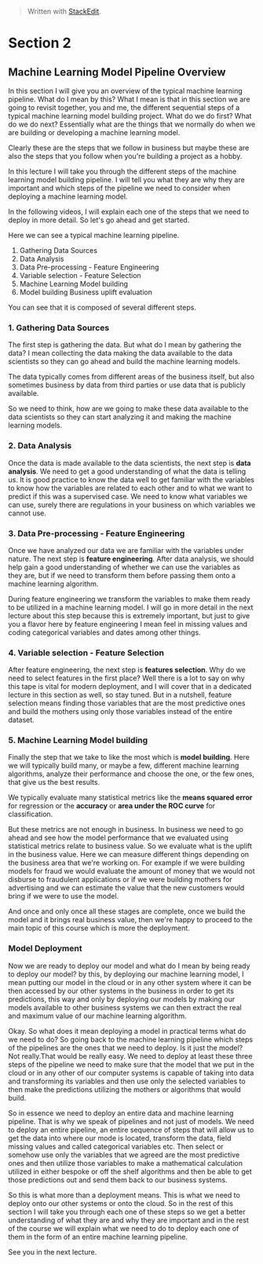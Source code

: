 > Written with [StackEdit](https://stackedit.io/).

# Section 2
## Machine Learning Model Pipeline Overview

In this section I will give you an overview of the typical machine learning pipeline. What do I mean by this? What I mean is that in this section we are going to revisit together, you and me, the different sequential steps of a typical machine learning model building project. What do we do first? What do we do next? Essentially what are the things that we normally do when we are building or developing a machine learning model.

Clearly these are the steps that we follow in business but maybe these are also the steps that you follow when you're building a project as a hobby.

In this lecture I will take you through the different steps of the machine learning model building pipeline. I will tell you what they are why they are important and which steps of the pipeline we need to consider when deploying a machine learning model. 

In the following videos, I will explain each one of the steps that we need to deploy in more detail. So let's go ahead and get started.

Here we can see a typical machine learning pipeline.

1. Gathering Data Sources
2. Data Analysis
3. Data Pre-processing - Feature Engineering
4. Variable selection - Feature Selection
5. Machine Learning Model building
6. Model building Business uplift evaluation

You can see that it is composed of several different steps. 

### 1. Gathering Data Sources

The first step is gathering the data. But what do I mean by gathering the data?  I mean collecting the data making the data available to the data scientists so they can go ahead and build the machine learning models. 

The data typically comes from different areas of the business itself, but also sometimes business by data from third parties or use data that is publicly available.

So we need to think, how are we going to make these data available to the data scientists so they can start analyzing it and making the machine learning models.

### 2. Data Analysis

Once the data is made available to the data scientists, the next step is **data analysis**. We need to get a good understanding of what the data is telling us. It is good practice to know the data well to get familiar with the variables to know how the variables are related to each other and to what we want to predict if this was a supervised case. We need to know what variables we can use, surely there are regulations in your business on which variables we cannot use.

### 3. Data Pre-processing - Feature Engineering

Once we have analyzed our data we are familiar with the variables under nature. The next step is **feature engineering**. After data analysis,  we should help gain a good understanding of whether we can use the variables as they are, but if we need to transform them before passing them onto a machine learning algorithm.

 During feature engineering we transform the variables to make them ready to be utilized in a machine learning model. I will go in more detail in the next lecture about this step because this is extremely important, but just to give you a flavor here by feature engineering I mean feel in missing values and coding categorical variables and dates among other things.

### 4. Variable selection - Feature Selection

After feature engineering, the next step is **features selection**. Why do we need to select features in the first place? Well there is a lot to say on why this tape is vital for modern deployment, and I will cover that in a dedicated lecture in this section as well, so stay tuned. But in a nutshell, feature selection means finding those variables that are the most predictive ones and build the mothers using only those variables instead of the entire dataset.

### 5. Machine Learning Model building

Finally the step that we take to like the most which is **model building**. Here we will typically build many, or maybe a few, different machine learning algorithms, analyze their performance and choose the one, or the few ones, that give us the best results.

We typically evaluate many statistical metrics like the **means squared error** for regression or the **accuracy** or **area under the ROC curve** for classification. 

But these metrics are not enough in business. In business we need to go ahead and see how the model performance that we evaluated using statistical metrics relate to business value. So we evaluate what is the uplift in the business value. Here we can measure different things depending on the business area that we're working on. For example if we were building models for fraud we would evaluate the amount of money that we would not disburse to fraudulent applications or if we were building mothers for advertising and we can estimate the value that the new customers would bring if we were to use the model. 

And once and only once all these stages are complete, once we build the model and it brings real business value, then we're happy to proceed to the main topic of this course which is more the deployment.

### Model Deployment
Now we are ready to deploy our model and what do I mean by being ready to deploy our model?  by this, by deploying our machine learning model, I mean putting our model in the cloud or in any other system where it can be then accessed by our other systems in the business in order to get its predictions, this way and only by deploying our models by making our models available to other business systems we can then extract the real and maximum value of our machine learning algorithm.

Okay. So what does it mean deploying a model in practical terms what do we need to do?  So going back to the machine learning pipeline which steps of the pipelines are the ones that we need to deploy. Is it just the model? Not really.That would be really easy. We need to deploy at least these three steps of the pipeline we need to make sure that the model that we put in the cloud or in any other of our computer systems is capable of taking into data and transforming its variables and then use only the selected variables to then make the predictions utilizing the mothers or algorithms that would build.

So in essence we need to deploy an entire data and machine learning pipeline. That is why we speak of pipelines and not just of models. We need to deploy an entire pipeline, an entire sequence of steps that will allow us to get the data into where our mode is located, transform the data, field missing values and called categorical variables etc. Then select or somehow use only the variables that we agreed are the most predictive ones and then
utilize those variables to make a mathematical calculation utilized in either bespoke or off the shelf algorithms and then be able to get those predictions out and send them back to our business systems.

So this is what more than a deployment means. This is what we need to deploy onto our other systems or onto the cloud. So in the rest of this section I will take you through each one of these steps so we get a better understanding of what they are and why they are important and in the rest of the course we will explain what we need to do to deploy each one of them in the form of an entire machine learning pipeline.

See you in the next lecture.
<!--stackedit_data:
eyJoaXN0b3J5IjpbLTU1ODg4NTIzLC0xNTIwMjYyMjYzLDE3Nz
U5ODI5MjhdfQ==
-->